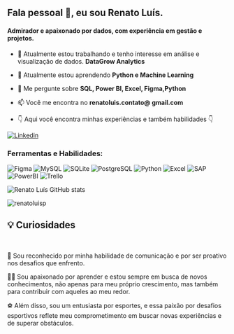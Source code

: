 ## Fala pessoal 👋, eu sou Renato Luís.</h1>

#### Admirador e apaixonado por dados, com experiência em gestão e projetos.</h3>


- 💪 Atualmente estou trabalhando e tenho interesse em análise e visualização de dados. **DataGrow Analytics**

- 🌱 Atualmente estou aprendendo **Python e Machine Learning**

- 💬 Me pergunte sobre **SQL, Power BI, Excel, Figma,Python**

- 📫 Você me encontra no **renatoluis.contato@ gmail.com**

- 👇 Aqui você encontra minhas experiências e também habilidades 👇

[![Linkedin](https://img.shields.io/badge/LinkedIn-0077B5?style=for-the-badge&logo=linkedin&logoColor=white)](https://www.linkedin.com/in/renatoluisdepaula/)



<h3 align="left">Ferramentas e Habilidades:</h3>

![Figma](https://img.shields.io/badge/Figma-F24E1E?style=for-the-badge&logo=figma&logoColor=white)
![MySQL](https://img.shields.io/badge/MySQL-00000F?style=for-the-badge&logo=mysql&logoColor=white)
![SQLite](https://img.shields.io/badge/SQLite-07405E?style=for-the-badge&logo=sqlite&logoColor=white)
![PostgreSQL](https://img.shields.io/badge/PostgreSQL-316192?style=for-the-badge&logo=postgresql&logoColor=white)
![Python](https://img.shields.io/badge/Python-F6C915?style=for-the-badge&logo=python&logoColor=blue)
![Excel](https://img.shields.io/badge/Microsoft_Excel-217346?style=for-the-badge&logo=microsoft-excel&logoColor=white)
![SAP](https://img.shields.io/badge/SAP-0FAAFF?style=for-the-badge&logo=sap&logoColor=white)
![PowerBI](https://img.shields.io/badge/PowerBI-F6C915?style=for-the-badge&logo=powerbi&logoColor=black)
![Trello](https://img.shields.io/badge/Trello-0052CC?style=for-the-badge&logo=trello&logoColor=white)


![Renato Luís GitHub stats](https://github-readme-stats.vercel.app/api?username=RenatoLuisP&show_icons=true&theme=highcontrast)


<p><img align="center" src="https://github-readme-streak-stats.herokuapp.com/?user=renatoluisp&" alt="renatoluisp" /></p>


##
## 💡 Curiosidades
<br>

🥇 Sou reconhecido por minha habilidade de comunicação e por ser proativo nos desafios que enfrento.

🕵️‍♀️ Sou apaixonado por aprender e estou sempre em busca de novos conhecimentos, não apenas para meu próprio crescimento, mas também para contribuir com aqueles ao meu redor.

⚽ Além disso, sou um entusiasta por esportes, e essa paixão por desafios esportivos reflete meu comprometimento em buscar novas experiências e de superar obstáculos.
